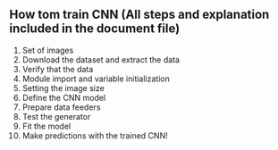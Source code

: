 ## How tom train CNN (All steps and explanation included in the document file)<br>

1. Set of images
2.	Download the dataset and extract the data<br>
3.  Verify that the data<br>
4. 	Module import and variable initialization<br>
5.	Setting the image size <br>
6.  Define the CNN model<br>
7.  Prepare data feeders<br>
8.  Test the generator <br>
9.  Fit the model<br>
10. Make predictions with the trained CNN!<br>

